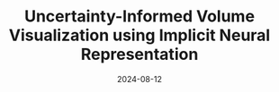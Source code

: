 ---
title: "Uncertainty-Informed Volume Visualization using Implicit Neural Representation"
collection: publications
permalink: /publication/2024-uncertvolren
date: 2024-08-12
venue: 'IEEE Workshop on Uncertainty Visualization in conjunction with IEEE VIS 2024, Florida, USA'
paperurl: 'http://shreyb2091.github.io/files/uncervolren.pdf'
citation: 'S. Saklani, C. Goel, S. Bansal, Z. Wang, S. Dutta, T. M. Athawale, D. Pugmire, and C. R. Johnson. "Uncertainty-informed volume visualization using implicit neural representation". <i>In Proceedings of the IEEE Workshop on Uncertainty Visualization: Applications, Techniques, Software, and Decision Frameworks, 20. doi: 10.48550/arXiv.2408.06018'
---